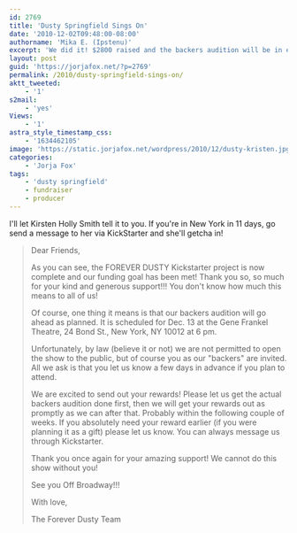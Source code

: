 ```yaml
---
id: 2769
title: 'Dusty Springfield Sings On'
date: '2010-12-02T09:48:00-08:00'
authorname: 'Mika E. (Ipstenu)'
excerpt: 'We did it! $2800 raised and the backers audition will be in eleven short days!'
layout: post
guid: 'https://jorjafox.net/?p=2769'
permalink: /2010/dusty-springfield-sings-on/
aktt_tweeted:
    - '1'
s2mail:
    - 'yes'
Views:
    - '1'
astra_style_timestamp_css:
    - '1634462105'
image: 'https://static.jorjafox.net/wordpress/2010/12/dusty-kristen.jpg'
categories:
    - 'Jorja Fox'
tags:
    - 'dusty springfield'
    - fundraiser
    - producer
---
```


I'll let Kirsten Holly Smith tell it to you.  If you're in New York in 11 days, go send a message to her via KickStarter and she'll getcha in!

<blockquote>Dear Friends,

As you can see, the FOREVER DUSTY Kickstarter project is now complete and our funding goal has been met! Thank you so, so much for your kind and generous support!!! You don't know how much this means to all of us!

Of course, one thing it means is that our backers audition will go ahead as planned. It is scheduled for Dec. 13 at the Gene Frankel Theatre, 24 Bond St., New York, NY 10012 at 6 pm.

Unfortunately, by law (believe it or not) we are not permitted to open the show to the public, but of course you as our "backers" are invited. All we ask is that you let us know a few days in advance if you plan to attend.

We are excited to send out your rewards! Please let us get the actual backers audition done first, then we will get your rewards out as promptly as we can after that. Probably within the following couple of weeks. If you absolutely need your reward earlier (if you were planning it as a gift) please let us know. You can always message us through Kickstarter.

Thank you once again for your amazing support! We cannot do this show without you!

See you Off Broadway!!!

With love,

The Forever Dusty Team</blockquote>

